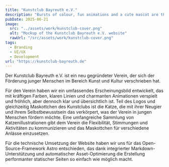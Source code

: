 ```yaml
---
title: "Kunstclub Bayreuth e.V."
description: "Bursts of colour, fun animations and a cute mascot are the perfect ingredients for the Kunstclub's shiny new identity."
pubDate: 2025-06-21
image:
  src: "../assets/work/kunstclub-cover.png"
  alt: "Mockup of the Kunstclub Bayreuth e.V. website"
  rawUrl: "/src/assets/work/kunstclub-cover.png"
tags:
  - Branding
  - UI/UX
  - Development
url: "https://kunstclub-bayreuth.de"
---
```


Der Kunstclub Bayreuth e.V. ist ein neu gegründeter Verein, der sich der Förderung junger Menschen im Bereich Kunst und Kultur verschrieben hat.

Für den Verein haben wir ein umfassendes Erscheinungsbild entwickelt, das mit kräftigen Farben, klaren Linien und charmanten Animationen verspielt und fröhlich, aber dennoch klar und übersichtlich ist. Teil des Logos und gleichzeitig Maskottchen des Kunstclubs ist die Katze, die mit ihrer Neugier und ihrem Selbstbewusstsein das verkörpert, was der Verein in jungen Menschen fördern möchte. Eine umfangreiche Sammlung von Katzenillustrationen gibt dem Verein die Flexibilität, Stimmungen und Aktivitäten zu kommunizieren und das Maskottchen für verschiedene Anlässe einzusetzen.

Für die technische Umsetzung der Website haben wir uns für das Open-Source-Framework Astro entschieden, das dank integrierter Markdown-Unterstützung und automatischer Asset-Optimierung die Erstellung performanter statischer Seiten so einfach wie möglich macht.
